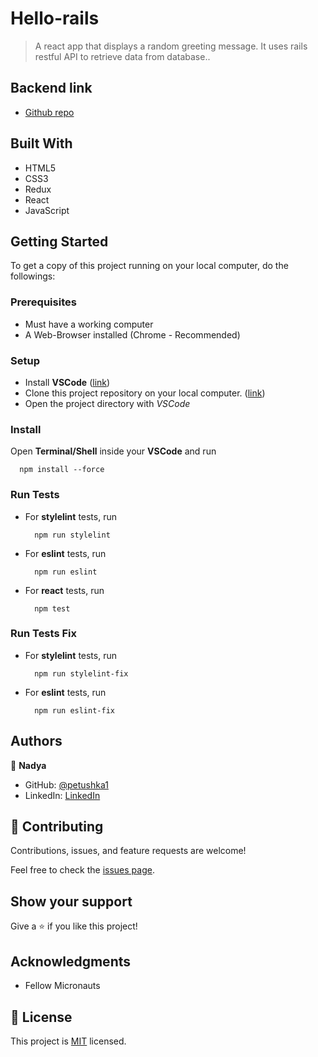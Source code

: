 # Hello-rails

> A react app that displays a random greeting message. It uses rails restful API to retrieve data from database..


## Backend link

- [Github repo](https://github.com/petushka1/hello-world-rails-backend)


## Built With

- HTML5
- CSS3
- Redux
- React
- JavaScript


## Getting Started

To get a copy of this project running on your local computer, do the followings:

### Prerequisites

- Must have a working computer
- A Web-Browser installed (Chrome - Recommended)

### Setup

- Install __VSCode__ ([link](https://code.visualstudio.com/download))
- Clone this project repository on your local computer. ([link](../../))
- Open the project directory with _VSCode_

### Install

Open __Terminal/Shell__ inside your __VSCode__ and run
  ```
    npm install --force
  ```

### Run Tests

- For __stylelint__ tests, run
  ```
    npm run stylelint
  ```
- For __eslint__ tests, run
  ```
    npm run eslint
  ```
- For __react__ tests, run
  ```
    npm test
  ```

### Run Tests Fix

- For __stylelint__ tests, run
  ```
    npm run stylelint-fix
  ```
- For __eslint__ tests, run
  ```
    npm run eslint-fix
  ```


## Authors

👤 **Nadya**

- GitHub: [@petushka1](https://github.com/petushka1)
- LinkedIn: [LinkedIn](http://www.linkedin.com/in/nadyalevina)


## 🤝 Contributing

Contributions, issues, and feature requests are welcome!

Feel free to check the [issues page](../../issues/).

## Show your support

Give a ⭐️ if you like this project!

## Acknowledgments

- Fellow Micronauts

## 📝 License

This project is [MIT](./LICENSE) licensed.
